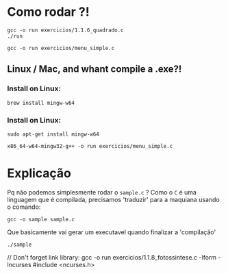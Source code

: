# Como rodar ?!
```shell
gcc -o run exercicios/1.1.6_quadrado.c 
./run
```

```
gcc -o run exercicios/menu_simple.c
```


## Linux / Mac, and whant compile a .exe?!  

### Install on Linux:   
```shell
brew install mingw-w64
```

### Install on Linux:  
```shell
sudo apt-get install mingw-w64
```

```shell
x86_64-w64-mingw32-g++ -o run exercicios/menu_simple.c
```


# Explicação

Pq não podemos simplesmente rodar o `sample.c` ?
Como o `C` é uma linguagem que é compilada, precisamos 'traduzir' para a maquiana usando o comando:
```shell
gcc -o sample sample.c
```
Que basicamente vai gerar um executavel quando finalizar a 'compilação' 

```shell
./sample
```


// Don't forget link library: gcc -o run exercicios/1.1.8_fotossintese.c -lform -lncurses
#include <ncurses.h>



